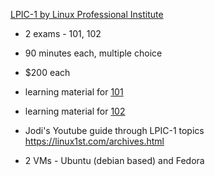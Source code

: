 
[LPIC-1 by Linux Professional Institute](https://www.lpi.org/our-certifications/lpic-1-overview/)

- 2 exams - 101, 102 
- 90 minutes each, multiple choice
- $200 each
- learning material for [101](https://learning.lpi.org/pdfstore/LPI-Learning-Material-101-500-en.pdf)
- learning material for [102](https://learning.lpi.org/pdfstore/LPI-Learning-Material-102-500-en.pdf)

- Jodi's Youtube guide through LPIC-1 topics https://linux1st.com/archives.html
- 2 VMs - Ubuntu (debian based) and Fedora
